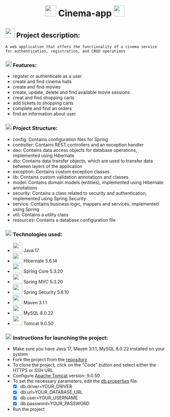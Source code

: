 ﻿# <h1 align="center"> <img src="https://em-content.zobj.net/thumbs/120/apple/354/movie-camera_1f3a5.png" width="35"/> Cinema-app <img src="https://em-content.zobj.net/thumbs/120/apple/354/movie-camera_1f3a5.png" width="35"/></h1>

## <img src="https://em-content.zobj.net/thumbs/120/apple/354/light-bulb_1f4a1.png" width="30"/> **Project description:**
`A web application that offers the functionality of a cinema service for authentication, registration, and CRUD operations`

### <img src="https://em-content.zobj.net/thumbs/120/apple/354/direct-hit_1f3af.png" width="20"/> Features:
* register or authenticate as a user
* create and find cinema halls
* create and find movies
* create, update, delete and find available movie sessions
* creat and find shopping carts
* add tickets to shopping carts
* complete and find an orders
* find an information about user

### <img src="https://em-content.zobj.net/thumbs/120/apple/354/gear_2699-fe0f.png" width="20"/> Project Structure:
* config: Contains configuration files for Spring
* controller: Contains REST controllers and an exception handler
* dao: Contains data access objects for database operations, implemented using Hibernate
* dto: Contains data transfer objects, which are used to transfer data between layers of the application
* exception: Contains custom exception classes
* lib: Contains custom validation annotations and classes
* model: Contains domain models (entities), implemented using Hibernate annotations
* security: Contains a class related to security and authentication, implemented using Spring Security
* service: Contains business logic, mappers and services, implemented using Spring
* util: Contains a utility class
* resources: Contains a database configuration file

### <img src="https://em-content.zobj.net/thumbs/120/apple/354/clamp_1f5dc-fe0f.png" width="20"/> Technologies used:
* <img src="https://image.emojipng.com/677/13219677.jpg" width="30"/> Java 17
* <img src="https://avatars.githubusercontent.com/u/348262?s=280&v=4" width="30"/> Hibernate 5.6.14
* <img src="https://media.trustradius.com/product-logos/9B/8G/IMJEF6VWC74S.PNG" width="30"/> Spring Core 5.3.20
* <img src="https://media.trustradius.com/product-logos/9B/8G/IMJEF6VWC74S.PNG" width="30"/> Spring MVC 5.3.20
* <img src="https://media.trustradius.com/product-logos/9B/8G/IMJEF6VWC74S.PNG" width="30"/> Spring Security 5.6.10
* <img src="https://cdn.fs.teachablecdn.com/L2rtxPaRxa4am1VtNegg" width="30"/> Maven 3.1.1
* <img src="https://w7.pngwing.com/pngs/464/18/png-transparent-mysql-database-innodb-postgresql-column-marine-mammal-electric-blue-postgresql-thumbnail.png" width="30"/> MySQL 8.0.22
* <img src="https://img.icons8.com/color/100000/000000/tomcat.png" width="30"/> Tomcat 9.0.50

### <img src="https://em-content.zobj.net/thumbs/120/apple/354/nut-and-bolt_1f529.png" width="20"/> Instructions for launching the project:
* Make sure you have Java 17, Maven 3.1.1, MySQL 8.0.22 installed on your system
* Fork the project from the [repository](https://github.com/ViktorBykh/cinema-app)
* To clone the project, click on the "Code" button and select either the HTTPS or SSH URL
* Configure [Apache Tomcat](https://archive.apache.org/dist/tomcat/tomcat-9/v9.0.50/bin/) version: 9.0.50
* To set the necessary parameters, edit the [db.properties](src\main\resources\db.properties) file:
  * [x] db.driver=YOUR_DRIVER 
  * [x] db.url=YOUR_DATABASE_URL 
  * [x] db.user=YOUR_USERNAME
  * [x] db.password=YOUR_PASSWORD
* Run the project
